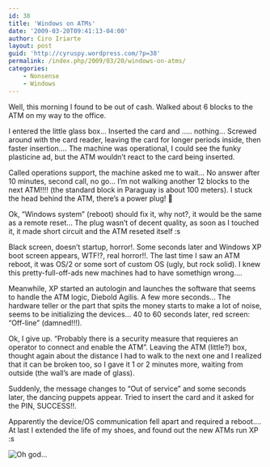 ```yaml
---
id: 38
title: 'Windows on ATMs'
date: '2009-03-20T09:41:13-04:00'
author: Ciro Iriarte
layout: post
guid: 'http://cyruspy.wordpress.com/?p=38'
permalink: /index.php/2009/03/20/windows-on-atms/
categories:
    - Nonsense
    - Windows
---
```


Well, this morning I found to be out of cash. Walked about 6 blocks to the ATM on my way to the office.

I entered the little glass box… Inserted the card and ….. nothing… Screwed around with the card reader, leaving the card for longer periods inside, then faster insertion…. The machine was operational, I could see the funky plasticine ad, but the ATM wouldn’t react to the card being inserted.

Called operations support, the machine asked me to wait… No answer after 10 minutes, second call, no go… I’m not walking another 12 blocks to the next ATM!!!! (the standard block in Paraguay is about 100 meters). I stuck the head behind the ATM, there’s a power plug! 🙂

Ok, “Windows system” (reboot) should fix it, why not?, it would be the same as a remote reset… The plug wasn’t of decent quality, as soon as I touched it, it made short circuit and the ATM reseted itself :s

Black screen, doesn’t startup, horror!. Some seconds later and Windows XP boot screen appears, WTF!?, real horror!!. The last time I saw an ATM reboot, it was OS/2 or some sort of custom OS (ugly, but rock solid). I knew this pretty-full-off-ads new machines had to have somethign wrong….

Meanwhile, XP started an autologin and launches the software that seems to handle the ATM logic, Diebold Agilis. A few more seconds… The hardware teller or the part that spits the money starts to make a lot of noise, seems to be initializing the devices… 40 to 60 seconds later, red screen: “Off-line” (damned!!!).

Ok, I give up. “Probably there is a security measure that requieres an operator to connect and enable the ATM”. Leaving the ATM (little?) box, thought again about the distance I had to walk to the next one and I realized that it can be broken too, so I gave it 1 or 2 minutes more, waiting from outside (the wall’s are made of glass).

Suddenly, the message changes to “Out of service” and some seconds later, the dancing puppets appear. Tried to insert the card and it asked for the PIN, SUCCESS!!.

Apparently the device/OS communication fell apart and required a reboot…. At last I extended the life of my shoes, and found out the new ATMs run XP :s

![](http://imgs.xkcd.com/comics/voting_machines.png "Oh god...")
